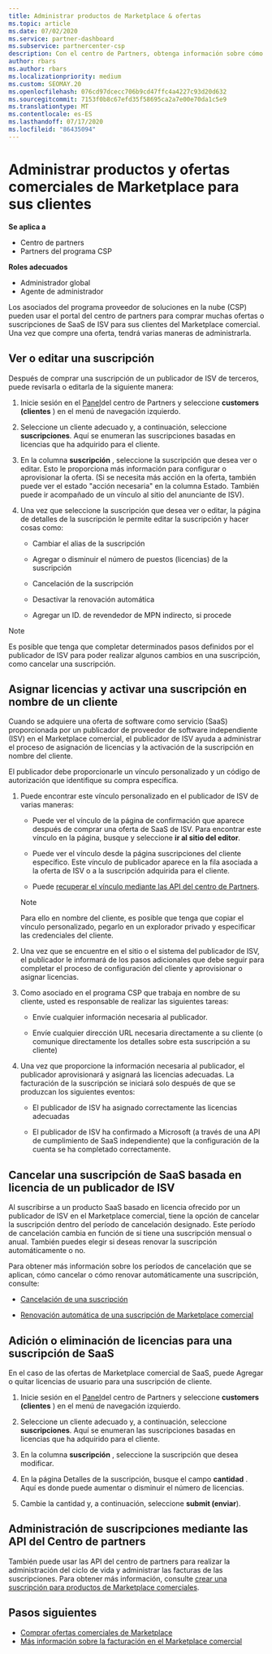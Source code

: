 ```yaml
---
title: Administrar productos de Marketplace & ofertas
ms.topic: article
ms.date: 07/02/2020
ms.service: partner-dashboard
ms.subservice: partnercenter-csp
description: Con el centro de Partners, obtenga información sobre cómo los proveedores de soluciones en la nube pueden administrar ofertas de ISV de terceros compradas para clientes del Marketplace comercial.
author: rbars
ms.author: rbars
ms.localizationpriority: medium
ms.custom: SEOMAY.20
ms.openlocfilehash: 076cd97dcecc706b9cd47ffc4a4227c93d20d632
ms.sourcegitcommit: 7153f0b8c67efd35f58695ca2a7e00e70da1c5e9
ms.translationtype: MT
ms.contentlocale: es-ES
ms.lasthandoff: 07/17/2020
ms.locfileid: "86435094"
---
```

# <a name="manage-commercial-marketplace-products-and-offers-for-your-customers"></a>Administrar productos y ofertas comerciales de Marketplace para sus clientes

**Se aplica a**

- Centro de partners
- Partners del programa CSP

**Roles adecuados**

- Administrador global
- Agente de administrador

Los asociados del programa proveedor de soluciones en la nube (CSP) pueden usar el portal del centro de partners para comprar muchas ofertas o suscripciones de SaaS de ISV para sus clientes del Marketplace comercial. Una vez que compre una oferta, tendrá varias maneras de administrarla.

## <a name="view-or-edit-a-subscription"></a>Ver o editar una suscripción

Después de comprar una suscripción de un publicador de ISV de terceros, puede revisarla o editarla de la siguiente manera:

1. Inicie sesión en el [Panel](https://partner.microsoft.com/dashboard)del centro de Partners y seleccione **customers (clientes** ) en el menú de navegación izquierdo.

2. Seleccione un cliente adecuado y, a continuación, seleccione **suscripciones**. Aquí se enumeran las suscripciones basadas en licencias que ha adquirido para el cliente.

3. En la columna **suscripción** , seleccione la suscripción que desea ver o editar. Esto le proporciona más información para configurar o aprovisionar la oferta. (Si se necesita más acción en la oferta, también puede ver el estado "acción necesaria" en la columna Estado. También puede ir acompañado de un vínculo al sitio del anunciante de ISV).

4. Una vez que seleccione la suscripción que desea ver o editar, la página de detalles de la suscripción le permite editar la suscripción y hacer cosas como:

    - Cambiar el alias de la suscripción

    - Agregar o disminuir el número de puestos (licencias) de la suscripción

    - Cancelación de la suscripción

    - Desactivar la renovación automática

    - Agregar un ID. de revendedor de MPN indirecto, si procede

> [!NOTE]
> Es posible que tenga que completar determinados pasos definidos por el publicador de ISV para poder realizar algunos cambios en una suscripción, como cancelar una suscripción.

## <a name="assign-licenses-and-activate-a-subscription-on-behalf-of-a-customer"></a>Asignar licencias y activar una suscripción en nombre de un cliente

Cuando se adquiere una oferta de software como servicio (SaaS) proporcionada por un publicador de proveedor de software independiente (ISV) en el Marketplace comercial, el publicador de ISV ayuda a administrar el proceso de asignación de licencias y la activación de la suscripción en nombre del cliente.

El publicador debe proporcionarle un vínculo personalizado y un código de autorización que identifique su compra específica.

1. Puede encontrar este vínculo personalizado en el publicador de ISV de varias maneras:

   - Puede ver el vínculo de la página de confirmación que aparece después de comprar una oferta de SaaS de ISV. Para encontrar este vínculo en la página, busque y seleccione **ir al sitio del editor**.

   - Puede ver el vínculo desde la página suscripciones del cliente específico. Este vínculo de publicador aparece en la fila asociada a la oferta de ISV o a la suscripción adquirida para el cliente.

   - Puede [recuperar el vínculo mediante las API del centro de Partners](https://docs.microsoft.com/partner-center/develop/get-activation-link-by-order-line-item).

   > [!NOTE]
   > Para ello en nombre del cliente, es posible que tenga que copiar el vínculo personalizado, pegarlo en un explorador privado y especificar las credenciales del cliente.

2. Una vez que se encuentre en el sitio o el sistema del publicador de ISV, el publicador le informará de los pasos adicionales que debe seguir para completar el proceso de configuración del cliente y aprovisionar o asignar licencias.

3. Como asociado en el programa CSP que trabaja en nombre de su cliente, usted es responsable de realizar las siguientes tareas:

    - Envíe cualquier información necesaria al publicador.

    - Envíe cualquier dirección URL necesaria directamente a su cliente (o comunique directamente los detalles sobre esta suscripción a su cliente)

4. Una vez que proporcione la información necesaria al publicador, el publicador aprovisionará y asignará las licencias adecuadas. La facturación de la suscripción se iniciará solo después de que se produzcan los siguientes eventos:

    - El publicador de ISV ha asignado correctamente las licencias adecuadas

    - El publicador de ISV ha confirmado a Microsoft (a través de una API de cumplimiento de SaaS independiente) que la configuración de la cuenta se ha completado correctamente.

## <a name="cancel-a-license-based-saas-subscription-from-an-isv-publisher"></a>Cancelar una suscripción de SaaS basada en licencia de un publicador de ISV

Al suscribirse a un producto SaaS basado en licencia ofrecido por un publicador de ISV en el Marketplace comercial, tiene la opción de cancelar la suscripción dentro del período de cancelación designado. Este período de cancelación cambia en función de si tiene una suscripción mensual o anual. También puedes elegir si deseas renovar la suscripción automáticamente o no.

Para obtener más información sobre los períodos de cancelación que se aplican, cómo cancelar o cómo renovar automáticamente una suscripción, consulte:

- [Cancelación de una suscripción](create-a-new-subscription.md#cancel-a-subscription)

- [Renovación automática de una suscripción de Marketplace comercial](create-a-new-subscription.md#choose-whether-to-automatically-renew-a-commercial-marketplace-subscription)

## <a name="add-or-remove-licenses-for-a-saas-subscription"></a>Adición o eliminación de licencias para una suscripción de SaaS

En el caso de las ofertas de Marketplace comercial de SaaS, puede Agregar o quitar licencias de usuario para una suscripción de cliente.

1. Inicie sesión en el [Panel](https://partner.microsoft.com/dashboard)del centro de Partners y seleccione **customers (clientes** ) en el menú de navegación izquierdo.

2. Seleccione un cliente adecuado y, a continuación, seleccione **suscripciones**. Aquí se enumeran las suscripciones basadas en licencias que ha adquirido para el cliente.

3. En la columna **suscripción** , seleccione la suscripción que desea modificar.

4. En la página Detalles de la suscripción, busque el campo **cantidad** . Aquí es donde puede aumentar o disminuir el número de licencias.

5. Cambie la cantidad y, a continuación, seleccione **submit (enviar**).

## <a name="manage-subscriptions-using-partner-center-apis"></a>Administración de suscripciones mediante las API del Centro de partners

También puede usar las API del centro de partners para realizar la administración del ciclo de vida y administrar las facturas de las suscripciones. Para obtener más información, consulte [crear una suscripción para productos de Marketplace comerciales](https://docs.microsoft.com/partner-center/develop/create-subscription-azure-marketplace-products).

## <a name="next-steps"></a>Pasos siguientes

- [Comprar ofertas comerciales de Marketplace](csp-commercial-marketplace-purchase.md)
- [Más información sobre la facturación en el Marketplace comercial](csp-commercial-marketplace-billing.md)